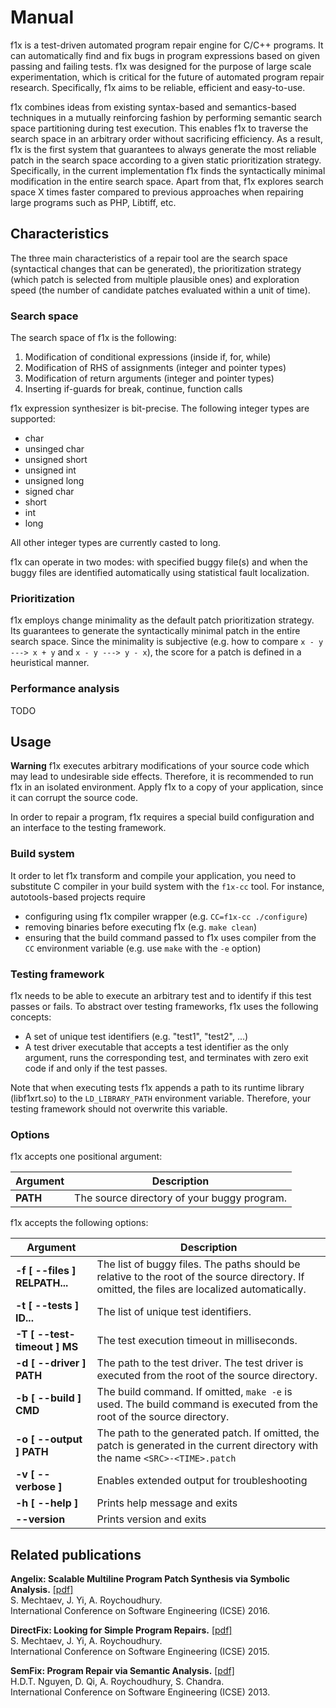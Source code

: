 # Manual #

f1x is a test-driven automated program repair engine for C/C++ programs. It can automatically find and fix bugs in program expressions based on given passing and failing tests. f1x was designed for the purpose of large scale experimentation, which is critical for the future of automated program repair research. Specifically, f1x aims to be reliable, efficient and easy-to-use.

f1x combines ideas from existing syntax-based and semantics-based techniques in a mutually reinforcing fashion by performing semantic search space partitioning during test execution. This enables f1x to traverse the search space in an arbitrary order without sacrificing efficiency. As a result, f1x is the first system that guarantees to always generate the most reliable patch in the search space according to a given static prioritization strategy. Specifically, in the current implementation f1x finds the syntactically minimal modification in the entire search space. Apart from that, f1x explores search space X times faster compared to previous approaches when repairing large programs such as PHP, Libtiff, etc.

## Characteristics ##

The three main characteristics of a repair tool are the search space (syntactical changes that can be generated), the prioritization strategy (which patch is selected from multiple plausible ones) and exploration speed (the number of candidate patches evaluated within a unit of time).

### Search space ###

The search space of f1x is the following:

1. Modification of conditional expressions (inside if, for, while)
2. Modification of RHS of assignments (integer and pointer types)
3. Modification of return arguments (integer and pointer types)
4. Inserting if-guards for break, continue, function calls

f1x expression synthesizer is bit-precise. The following integer types are supported:

* char
* unsinged char
* unsigned short
* unsigned int
* unsigned long
* signed char
* short
* int
* long

All other integer types are currently casted to long.

f1x can operate in two modes: with specified buggy file(s) and when the buggy files are identified automatically using statistical fault localization.

### Prioritization ###

f1x employs change minimality as the default patch prioritization strategy. Its guarantees to generate the syntactically minimal patch in the entire search space. Since the minimality is subjective (e.g. how to compare `x - y ---> x + y` and `x - y ---> y - x`), the score for a patch is defined in a heuristical manner.

### Performance analysis ###

TODO

## Usage ##

**Warning** f1x executes arbitrary modifications of your source code which may lead to undesirable side effects. Therefore, it is recommended to run f1x in an isolated environment. Apply f1x to a copy of your application, since it can corrupt the source code.
    
In order to repair a program, f1x requires a special build configuration and an interface to the testing framework.

### Build system ###

It order to let f1x transform and compile your application, you need to substitute C compiler in your build system with the `f1x-cc` tool. For instance, autotools-based projects require

- configuring using f1x compiler wrapper (e.g. `CC=f1x-cc ./configure`)
- removing binaries before executing f1x (e.g. `make clean`)
- ensuring that the build command passed to f1x uses compiler from the `CC` environment variable (e.g. use `make` with the `-e` option)

### Testing framework ###

f1x needs to be able to execute an arbitrary test and to identify if this test passes or fails. To abstract over testing frameworks, f1x uses the following concepts:

- A set of unique test identifiers (e.g. "test1", "test2", ...)
- A test driver executable that accepts a test identifier as the only argument, runs the corresponding test, and terminates with zero exit code if and only if the test passes.

Note that when executing tests f1x appends a path to its runtime library (libf1xrt.so) to the `LD_LIBRARY_PATH` environment variable. Therefore, your testing framework should not overwrite this variable.

### Options ###

f1x accepts one positional argument:

Argument | Description
-------- | -----------
**PATH** | The source directory of your buggy program.

f1x accepts the following options:

Argument | Description
-------- | -----------
**-f [ --files ] RELPATH...** | The list of buggy files. The paths should be relative to the root of the source directory. If omitted, the files are localized automatically.
**-t [ --tests ] ID...** | The list of unique test identifiers.
**-T [ --test-timeout ] MS** | The test execution timeout in milliseconds.
**-d [ --driver ] PATH** | The path to the test driver. The test driver is executed from the root of the source directory.
**-b [ --build ] CMD** | The build command. If omitted, `make -e` is used. The build command is executed from the root of the source directory.
**-o [ --output ] PATH** | The path to the generated patch. If omitted, the patch is generated in the current directory with the name `<SRC>-<TIME>.patch`
**-v [ --verbose ]** | Enables extended output for troubleshooting
**-h [ --help ]** | Prints help message and exits
**--version** | Prints version and exits
    
## Related publications ##

**Angelix: Scalable Multiline Program Patch Synthesis via Symbolic Analysis.** [\[pdf\]](http://www.comp.nus.edu.sg/~abhik/pdf/ICSE16-angelix.pdf)  
S. Mechtaev, J. Yi, A. Roychoudhury.  
International Conference on Software Engineering (ICSE) 2016.  

**DirectFix: Looking for Simple Program Repairs.**  [\[pdf\]](https://www.comp.nus.edu.sg/~abhik/pdf/ICSE15-directfix.pdf)  
S. Mechtaev, J. Yi, A. Roychoudhury.  
International Conference on Software Engineering (ICSE) 2015.  

**SemFix: Program Repair via Semantic Analysis.** [\[pdf\]](https://www.comp.nus.edu.sg/~abhik/pdf/ICSE13-SEMFIX.pdf)  
H.D.T. Nguyen, D. Qi, A. Roychoudhury, S. Chandra.  
International Conference on Software Engineering (ICSE) 2013.  
